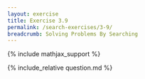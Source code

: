```yaml
---
layout: exercise
title: Exercise 3.9
permalink: /search-exercises/3-9/
breadcrumb: Solving Problems By Searching
---
```


{% include mathjax_support %}

<div><i class="arrow-up loader" data-chapter="search-exercises" data-exercise="ex_9" data-rating="0"></i></div>
{% include_relative question.md %}
